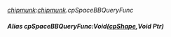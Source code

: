 _[chipmunk](../../modules/chipmunk/chipmunk-module.md):[chipmunk](../../modules/chipmunk/chipmunk-module.md).cpSpaceBBQueryFunc_
##### Alias cpSpaceBBQueryFunc:Void([cpShape](../../modules/chipmunk/chipmunk-cpshape.md),Void Ptr)
